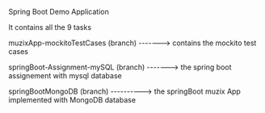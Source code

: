 Spring Boot Demo Application

It contains all the 9 tasks

muzixApp-mockitoTestCases (branch) -------> contains the mockito test cases

springBoot-Assignment-mySQL (branch) -------> the spring boot assignement with mysql database

springBootMongoDB (branch) ----------> the springBoot muzix App implemented with MongoDB database

